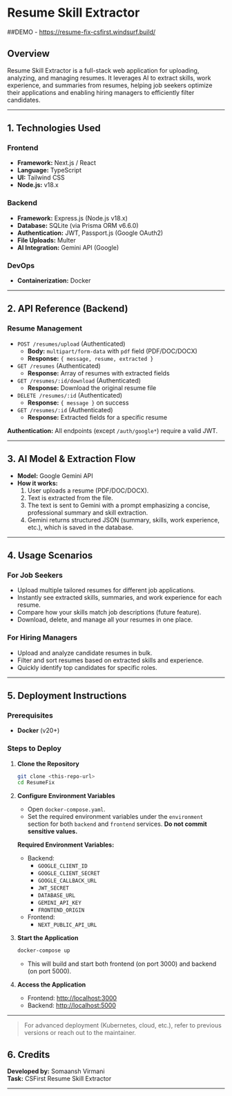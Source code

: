 # Resume Skill Extractor

##DEMO - 
https://resume-fix-csfirst.windsurf.build/

## Overview
Resume Skill Extractor is a full-stack web application for uploading, analyzing, and managing resumes. It leverages AI to extract skills, work experience, and summaries from resumes, helping job seekers optimize their applications and enabling hiring managers to efficiently filter candidates.

---

## 1. Technologies Used

### Frontend
- **Framework:** Next.js / React
- **Language:** TypeScript
- **UI:** Tailwind CSS
- **Node.js:** v18.x

### Backend
- **Framework:** Express.js (Node.js v18.x)
- **Database:** SQLite (via Prisma ORM v6.6.0)
- **Authentication:** JWT, Passport.js (Google OAuth2)
- **File Uploads:** Multer
- **AI Integration:** Gemini API (Google)

### DevOps
- **Containerization:** Docker

---

## 2. API Reference (Backend)


### Resume Management
- `POST /resumes/upload` (Authenticated)
  - **Body:** `multipart/form-data` with `pdf` field (PDF/DOC/DOCX)
  - **Response:** `{ message, resume, extracted }`
- `GET /resumes` (Authenticated)
  - **Response:** Array of resumes with extracted fields
- `GET /resumes/:id/download` (Authenticated)
  - **Response:** Download the original resume file
- `DELETE /resumes/:id` (Authenticated)
  - **Response:** `{ message }` on success
- `GET /resumes/:id` (Authenticated)
  - **Response:** Extracted fields for a specific resume

**Authentication:** All endpoints (except `/auth/google*`) require a valid JWT.

---

## 3. AI Model & Extraction Flow
- **Model:** Google Gemini API
- **How it works:**
  1. User uploads a resume (PDF/DOC/DOCX).
  2. Text is extracted from the file.
  3. The text is sent to Gemini with a prompt emphasizing a concise, professional summary and skill extraction.
  4. Gemini returns structured JSON (summary, skills, work experience, etc.), which is saved in the database.

---

## 4. Usage Scenarios

### For Job Seekers
- Upload multiple tailored resumes for different job applications.
- Instantly see extracted skills, summaries, and work experience for each resume.
- Compare how your skills match job descriptions (future feature).
- Download, delete, and manage all your resumes in one place.

### For Hiring Managers
- Upload and analyze candidate resumes in bulk.
- Filter and sort resumes based on extracted skills and experience.
- Quickly identify top candidates for specific roles.

---

## 5. Deployment Instructions

### Prerequisites
- **Docker** (v20+)

### Steps to Deploy

1. **Clone the Repository**
   ```sh
   git clone <this-repo-url>
   cd ResumeFix
   ```
2. **Configure Environment Variables**
   - Open `docker-compose.yaml`.
   - Set the required environment variables under the `environment` section for both `backend` and `frontend` services. **Do not commit sensitive values.**

   **Required Environment Variables:**
   - Backend:
     - `GOOGLE_CLIENT_ID`
     - `GOOGLE_CLIENT_SECRET`
     - `GOOGLE_CALLBACK_URL`
     - `JWT_SECRET`
     - `DATABASE_URL`
     - `GEMINI_API_KEY`
     - `FRONTEND_ORIGIN`
   - Frontend:
     - `NEXT_PUBLIC_API_URL`

3. **Start the Application**
   ```sh
   docker-compose up
   ```
   - This will build and start both frontend (on port 3000) and backend (on port 5000).

4. **Access the Application**
   - Frontend: [http://localhost:3000](http://localhost:3000)
   - Backend: [http://localhost:5000](http://localhost:5000)

---

> For advanced deployment (Kubernetes, cloud, etc.), refer to previous versions or reach out to the maintainer.


## 6. Credits

**Developed by:** Somaansh Virmani  
**Task:** CSFirst Resume Skill Extractor

---
